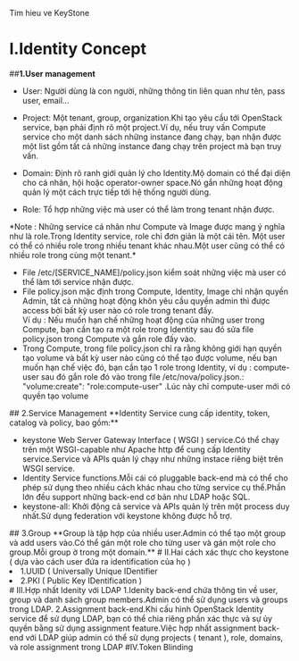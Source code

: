 Tim hieu ve KeyStone
# I.Identity Concept

##**1.User management**
<ul>
<li>User: Người dùng là con người, những thông tin liên quan như tên, pass user, email...</li>
</ul>
<ul>
<li>Project: Một tenant, group, organization.Khi tạo yêu cầu tới OpenStack service, bạn phải định rõ một project.Ví dụ, nếu truy vấn Compute service cho một danh sách những instance đang chạy, bạn nhận được một list gồm tất cả những instance đang chạy trên project mà bạn truy vấn.</li>
</ul>
<ul>
<li>Domain: Định rõ ranh giới quản lý cho Identity.Mộ domain có thể đại diện cho cá nhân, hội hoặc operator-owner space.Nó gắn những hoạt động quản lý một cách trực tiếp tới hệ thống người dùng.</li>
</ul>
<ul>
<li>Role: Tổ hợp những việc mà user có thể làm trong tenant nhận được.</li>
</ul>
*Note :     Những service cá nhân như Compute và Image được mang ý nghĩa như là role.Trong Identity service, role chỉ đơn giản là một cái tên.
            Một user có thể có nhiều role trong nhiều tenant khác nhau.Một user cũng có thể có nhiều role trong cùng một tenant.*
<ul>
<li>File /etc/[SERVICE_NAME]/policy.json kiểm soát những việc mà user có thể làm tới service nhận được.
<li>File policy.json mặc định trong Compute, Identity, Image chỉ nhận quyền Admin, tất cả những hoạt động khôn yêu cầu quyền admin thì được access bởi bất kỳ user nào có role trong tenant đấy.</li>
Ví dụ : Nếu muốn hạn chế những hoạt động của những user trong Compute, bạn cần tạo ra một role trong Identity sau đó sửa file policy.json trong Compute và gắn role đấy vào.
<li>Trong Compute, trong file policy.json chỉ ra rằng không giới hạn quyền tạo volume và bất kỳ user nào cũng có thể tạo được volume, nếu bạn muốn hạn chế việc đó, bạn cần tạo 1 role trong Identity, ví dụ : compute-user sau đó gắn role đó vào trong file /etc/nova/policy.json.: "volume:create": "role:compute-user" .Lúc này chỉ compute-user mới có quyền tạo volume</li>
</ul>
## 2.Service Management
**Identity Service cung cấp identity, token, catalog và policy, bao gồm:**
<ul>
<li>keystone Web Server Gateway Interface ( WSGI ) service.Có thể chạy trên một WSGI-capable như Apache http để cung cấp Identity service.Service và APIs quản lý chạy như những instace riêng biệt trên WSGI service.
<li>Identity Service functions.Mỗi cái có pluggable back-end mà có thể cho phép sử dụng theo nhiều cách khác nhau cho từng service cụ thể.Phần lớn đều support những back-end cơ bản như LDAP hoặc SQL.
<li>keystone-all: Khởi động cả service và APIs quản lý trên một process duy nhất.Sử dụng federation với keystone không được hỗ trợ.</li>
</ul>
## 3.Group
**Group là tập hợp của nhiều user.Admin có thể tạo một group và add users vào.Có thể gán một role cho từng user và gán một role cho group.Mỗi group ờ trong một domain.**
# II.Hai cách xác thực cho keystone ( dựa vào  cách user đứa ra identification của họ ) 
<li>1.UUID ( Universally Unique IDentifier
<li>2.PKI ( Public Key IDentification ) </li>
# III.Hợp nhất Idenity với LDAP
1.Idenity back-end chứa thông tin về user, group và danh sách group members.Admin có thể sử dụng users và groups trong LDAP.
2.Assignment back-end.Khi cấu hình OpenStack Identity service để sử dụng LDAP, bạn có thể chia riêng phần xác thực và sự ủy quyền bằng sử dụng assignment feature.Việc hợp nhất assignment back-end với LDAP giúp admin có thể sử dụng projects ( tenant ), role, domains, và role assignment trong LDAP
#IV.Token Blinding
